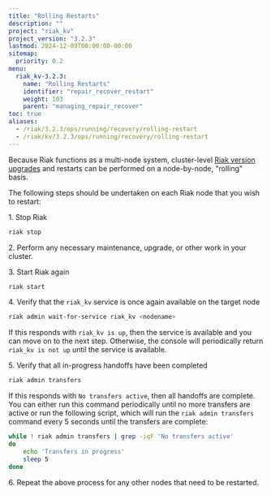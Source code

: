 ```yaml
---
title: "Rolling Restarts"
description: ""
project: "riak_kv"
project_version: "3.2.3"
lastmod: 2024-12-09T00:00:00-00:00
sitemap:
  priority: 0.2
menu:
  riak_kv-3.2.3:
    name: "Rolling Restarts"
    identifier: "repair_recover_restart"
    weight: 103
    parent: "managing_repair_recover"
toc: true
aliases:
  - /riak/3.2.3/ops/running/recovery/rolling-restart
  - /riak/kv/3.2.3/ops/running/recovery/rolling-restart
---
```


Because Riak functions as a multi-node system, cluster-level [Riak version upgrades]({{<baseurl>}}riak/kv/3.2.3/setup/upgrading/cluster) and restarts can be performed on a node-by-node, "rolling" basis.

The following steps should be undertaken on each Riak node that you wish to restart:

1\. Stop Riak

```bash
riak stop
```

2\. Perform any necessary maintenance, upgrade, or other work in your cluster.

3\. Start Riak again

```bash
riak start
```

4\. Verify that the `riak_kv` service is once again available on the target node

```bash
riak admin wait-for-service riak_kv <nodename>
```

If this responds with `riak_kv is up`, then the service is available and you can move on to the next step. Otherwise, the console will periodically return `riak_kv is not up` until the service is available.

5\. Verify that all in-progress handoffs have been completed

```bash
riak admin transfers
```

If this responds with `No transfers active`, then all handoffs are complete. You can either run this command periodically until no more transfers are active or run the following script, which will run the `riak admin transfers` command every 5 seconds until the transfers are complete:

```bash
while ! riak admin transfers | grep -iqF 'No transfers active'
do
    echo 'Transfers in progress'
    sleep 5
done
```

6\. Repeat the above process for any other nodes that need to be restarted.

